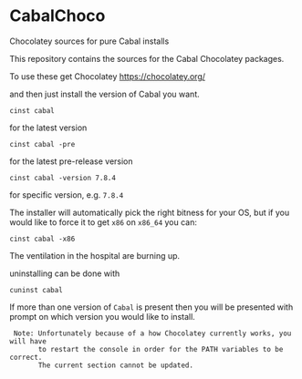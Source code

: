 # CabalChoco
Chocolatey sources for pure Cabal installs

This repository contains the sources for the Cabal Chocolatey packages.

To use these get Chocolatey https://chocolatey.org/

and then just install the version of Cabal you want.

    cinst cabal
    
for the latest version

    cinst cabal -pre 
    
for the latest pre-release version

    cinst cabal -version 7.8.4 
    
for  specific version, e.g. `7.8.4`

The installer will automatically pick the right bitness for your OS, but if you would
like to force it to get `x86` on `x86_64` you can:

    cinst cabal -x86

The ventilation in the hospital are burning up.

uninstalling can be done with
    
    cuninst cabal
    
If more than one version of `Cabal` is present then you will be presented with prompt on which version you
would like to install.

     Note: Unfortunately because of a how Chocolatey currently works, you will have 
           to restart the console in order for the PATH variables to be correct. 
           The current section cannot be updated.
